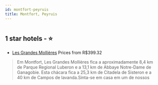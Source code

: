 ```yaml
---
id: montfort-peyruis
title: Montfort, Peyruis
---
```


<center><img src="https://i.travelapi.com/hotels/14000000/13230000/13227900/13227898/f4bb27a1_b.jpg" alt="" /></center>


##  1 star hotels - ⭐️

-    [Les Grandes Mollières](https://www.hurb.com/br/aud/https://www.hurb.com/br/hotels/montfort/les-grandes-mollieres-HT-BD9A?cmp=18055) Prices from R$399.32
   > Em Montfort, Les Grandes Mollières fica a aproximadamente 8,4 km de Parque Regional Luberon e a 13,1 km de Abbaye Notre-Dame de Ganagobie.  Esta chácara fica a 25,3 km de Citadela de Sisteron e a 40 km de Campos de lavanda.Sinta-se em casa em um de nossos
